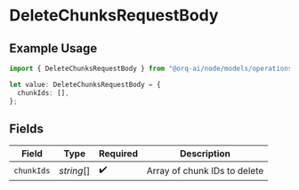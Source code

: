 # DeleteChunksRequestBody

## Example Usage

```typescript
import { DeleteChunksRequestBody } from "@orq-ai/node/models/operations";

let value: DeleteChunksRequestBody = {
  chunkIds: [],
};
```

## Fields

| Field                        | Type                         | Required                     | Description                  |
| ---------------------------- | ---------------------------- | ---------------------------- | ---------------------------- |
| `chunkIds`                   | *string*[]                   | :heavy_check_mark:           | Array of chunk IDs to delete |